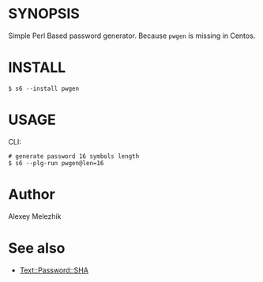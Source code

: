 # SYNOPSIS

Simple Perl Based password generator. Because `pwgen` is missing in Centos.

# INSTALL

    $ s6 --install pwgen

# USAGE

CLI:

    # generate password 16 symbols length
    $ s6 --plg-run pwgen@len=16

# Author

Alexey Melezhik

# See also

* [Text::Password::SHA](https://metacpan.org/pod/Text::Password::SHA)

